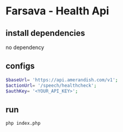 
# Farsava - Health Api


## install dependencies

no dependency

## configs
```php
$baseUrl= 'https://api.amerandish.com/v1';
$actionUrl= '/speech/healthcheck';
$authKey= '<YOUR_API_KEY>';

```

## run

```bash
php index.php
```
